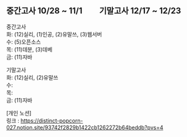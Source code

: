 ## 중간고사 10/28 ~ 11/1 &nbsp;&nbsp;&nbsp;&nbsp;&nbsp;&nbsp;&nbsp; 기말고사 12/17 ~ 12/23

중간고사<br>
화: (12)실리, (1)인공, (2)유말쓰, (3)웹서버 <br>
수: (5)오픈소스<br>
목: (11)데분, (3)데베<br>
금: (11)자바  <br>

기말고사<br>
화: (12)실리, (2)유말쓰 <br>
수: <br>
목: <br>
금: (11)자바 <br>


[개인 노션]   <br>
링크 : <https://distinct-popcorn-027.notion.site/93742f2829b1422cb1262272b64beddb?pvs=4>
